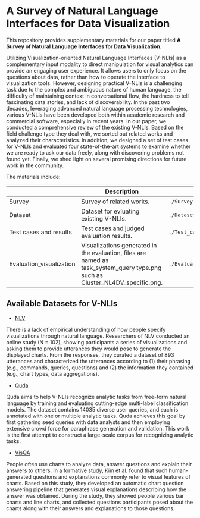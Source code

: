 # A Survey of Natural Language Interfaces for Data Visualization
This repository provides supplementary materials for our paper titled **A Survey of Natural Language Interfaces for Data Visualization**. 

Utilizing Visualization-oriented Natural Language Interfaces (V-NLIs) as a complementary input modality to direct manipulation for visual analytics can provide an engaging user experience. It allows users to only focus on the questions about data, rather than how to operate the interface to visualization tools. However, designing practical V-NLIs is a challenging task due to the complex and ambiguous nature of human language, the difficulty of maintaining context in conversational flow, the hardness to tell fascinating data stories, and lack of discoverability. In the past two decades, leveraging advanced natural language processing technologies, various V-NLIs have been developed both within academic research and commercial software, especially in recent years. In our paper, we conducted a comprehensive review of the existing V-NLIs. Based on the field challenge type they deal with, we sorted out related works and analyzed their characteristics. In addition, we designed a set of test cases for V-NLIs and evaluated four state-of-the-art systems to examine whether we are ready to ask our data freely, along with discovering problems not found yet. Finally, we shed light on several promising directions for future work in the community.

The materials include:

|                          | Description                                                                                                                   | File                                    |
|--------------------------|-------------------------------------------------------------------------------------------------------------------------------|-----------------------------------------|
| Survey                   | Survey of related works.                                                                                                      | ```./Survey.xlsx```                     |
| Dataset                  | Dataset for evluating existing V-NLIs.                                                                                        | ```./Dataset/*.csv```                   |
| Test cases and results   | Test cases and judged evaluation results.                                                                                     | ```./Test_cases_and_results.xlsx```     |
| Evaluation_visualization | Visualizations generated in the evaluation, files are named as task_system_query type.png such as Cluster_NL4DV_specific.png. | ```./Evaluation vis/*.png``` |


## Available Datasets for V-NLIs

* [NLV](https://nlvcorpus.github.io/)

There is a lack of empirical understanding of how people specify visualizations through natural language. Researchers of NLV conducted an online study (N = 102), showing participants a series of visualizations and asking them to provide utterances they would pose to generate the displayed charts. From the responses, they curated a dataset of 893 utterances and characterized the utterances according to (1) their phrasing (e.g., commands, queries, questions) and (2) the information they contained (e.g., chart types, data aggregations). 

* [Quda](https://freenli.github.io/quda/)

Quda aims to help V-NLIs recognize analytic tasks from free-form natural language by training and evaluating cutting-edge multi-label classification models. The dataset contains 14035 diverse user queries, and each is annotated with one or multiple analytic tasks. Quda achieves this goal by first gathering seed queries with data analysts and then employing extensive crowd force for paraphrase generation and validation. This work is the first attempt to construct a large-scale corpus for recognizing analytic tasks.

* [VisQA](https://github.com/dhkim16/VisQA-release)

People often use charts to analyze data, answer questions and explain their answers to others. In a formative study, Kim et al. found that such human-generated questions and explanations commonly refer to visual features of charts. Based on this study, they developed an automatic chart question answering pipeline that generates
visual explanations describing how the answer was obtained. During the study, they showed people various bar charts and line charts, and collected questions participants posed about the charts along with their answers and explanations to those questions.
